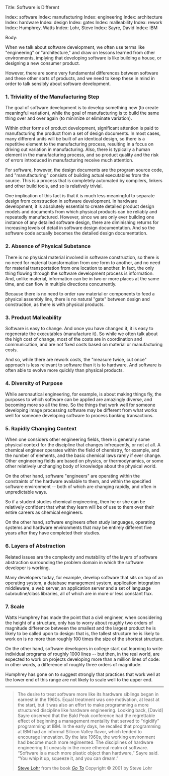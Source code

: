 Title: Software is Different

Index: software
Index: manufacturing
Index: engineering
Index: architecture
Index: hardware
Index: design
Index: gates
Index: malleability
Index: rework
Index: Humphrey, Watts
Index: Lohr, Steve
Index: Sayre, David
Index: IBM

Body:

When we talk about software development, we often use terms like "engineering" or "architecture," and draw on lessons learned from other environments, implying that developing software is like building a house, or designing a new consumer product.

However, there are some very fundamental differences between software and these other sorts of products, and we need to keep these in mind in order to talk sensibly about software development.

### 1. Triviality of the Manufacturing Step

The goal of software development is to develop something new (to create meaningful variation), while the goal of manufacturing is to build the same thing over and over again (to minimize or eliminate variation).

Within other forms of product development, significant attention is paid to manufacturing the product from a set of design documents. In most cases, many different units will be built of an identical design, so there is a repetitive element to the manufacturing process, resulting in a focus on driving out variation in manufacturing. Also, there is typically a human element in the manufacturing process, and so product quality and the risk of errors introduced in manufacturing receive much attention.

For software, however, the design documents are the program source code, and "manufacturing" consists of building actual executables from the source. This is a process that is completely automated by compilers, linkers and other build tools, and so is relatively trivial.

One implication of this fact is that it is much less meaningful to separate design from construction in software development. In hardware development, it is absolutely essential to create detailed product design models and documents from which physical products can be reliably and repeatedly manufactured. However, since we are only ever building one instance of any detailed software design, there are diminishing returns for increasing levels of detail in software design documentation. And so the software code actually becomes the detailed design documentation.

### 2. Absence of Physical Substance

There is no physical material involved in software construction, so there is no need for material transformation from one form to another, and no need for material transportation from one location to another. In fact, the only thing flowing through the software development process is information. And, unlike material, information can be in two or more places at the same time, and can flow in multiple directions concurrently.

Because there is no need to order raw material or components to feed a physical assembly line, there is no natural "gate" between design and construction, as there is with physical products.

### 3. Product Malleability

Software is easy to change. And once you have changed it, it is easy to regenerate the executables (manufacture it). So while we often talk about the high cost of change, most of the costs are in coordination and communication, and are not fixed costs based on material or manufacturing costs.

And so, while there are rework costs, the "measure twice, cut once" approach is less relevant to software than it is to hardware. And software is often able to evolve more quickly than physical products.

### 4. Diversity of Purpose

While aeronautical engineering, for example, is about making things fly, the purposes to which software can be applied are amazingly diverse, and becoming more so all the time. So the things that work well for someone developing image processing software may be different from what works well for someone developing software to process banking transactions.

### 5. Rapidly Changing Context

When one considers other engineering fields, there is generally some physical context for the discipline that changes infrequently, or not at all. A chemical engineer operates within the field of chemistry, for example, and the number of elements, and the basic chemical laws rarely if ever change. Other engineering fields are based on physics, or thermodynamics, or some other relatively unchanging body of knowledge about the physical world.

On the other hand, software "engineers" are operating within the constraints of the hardware available to them, and within the specified software environment -- both of which are changing rapidly, and often in unpredictable ways.

So if a student studies chemical engineering, then he or she can be relatively confident that what they learn will be of use to them over their entire careers as chemical engineers.

On the other hand, software engineers often study languages, operating systems and hardware environments that may be entirely different five years after they have completed their studies.

### 6. Layers of Abstraction

Related issues are the complexity and mutability of the layers of software abstraction surrounding the problem domain in which the software developer is working.

Many developers today, for example, develop software that sits on top of an operating system, a database management system, application integration middleware, a web server, an application server and a set of language subroutine/class libraries, all of which are in more or less constant flux.

### 7. Scale

Watts Humphrey has made the point that a civil engineer, when considering the height of a structure, only has to worry about roughly two orders of magnitude difference between the smallest and the largest product he is likely to be called upon to design: that is, the tallest structure he is likely to work on is no more than roughly 100 times the size of the shortest structure.

On the other hand, software developers in college start out learning to write individual programs of roughly 1000 lines -- but then, in the real world, are expected to work on projects developing more than a million lines of code: in other words, a difference of roughly three orders of magnitude.

Humphrey has gone on to suggest strongly that practices that work well at the lower end of this range are not likely to scale well to the upper end.

----

<blockquote>
<p>
The desire to treat software more like its hardware siblings began in earnest in the 1960s. Equal treatment was one motivation, at least at the start, but it was also an effort to make programming a more structured discipline like hardware engineering. Looking back, [David] Sayre observed that the Bald Peak conference had the regrettable effect of beginning a management mentality that served to &#8220;rigidify&#8221; programming at IBM. In the early days, he recalled that programming at IBM had an informal Silicon Valley flavor, which tended to encourage innovation. By the late 1960s, the working environment had become much more regimented. The disciplines of hardware engineering fit uneasily in the more ethereal realm of software. &#8220;Software is a much more plastic object than hardware,&#8221; Sayre said. &#8220;You whip it up, squeeze it, and you can dream.&#8221;</p>

<p class="bq-footer">
<a href="http://en.wikipedia.org/wiki/Steve_Lohr">Steve Lohr</a> from the book <cite><a href="bibliography.html#lohr-2002">Go To</a></cite> Copyright &copy; 2001 by Steve Lohr
</p>
</blockquote>
